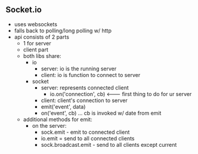 ## Socket.io
* uses websockets
* falls back to polling/long polling w/ http
* api consists of 2 parts
    * 1 for server
    * client part
    * both libs share:
        * io
            * server: io is the running server
            * client: io is function to connect to server
        * socket
            * server: represents connected client
                * io.on('connection', cb) <--- first thing to do for ur server
            * client: client's connection to server
            * emit('event', data)
            * on('event', cb) ... cb is invoked w/ date from emit
    * additional methods for emit:
        * on the server:
            * sock.emit - emit to connected client
            * io.emit = send to all connected clients
            * sock.broadcast.emit - send to all clients except current
        
    